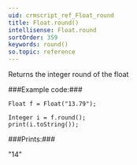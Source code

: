 ```yaml
---
uid: crmscript_ref_Float_round
title: Float.round()
intellisense: Float.round
sortOrder: 359
keywords: round()
so.topic: reference
---
```


Returns the integer round of the float



###Example code:###


    Float f = Float("13.79");
    
    Integer i = f.round();
    print(i.toString());
    



###Prints:###

"14"


